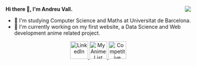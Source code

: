 <p>
  <b>Hi there 👋, I'm Andreu Vall.</b>
  <a href="https://github.com/anuraghazra/github-readme-stats">
    <img align="right" src="https://github-readme-stats-one-bice.vercel.app/api/top-langs/?username=andreu-vall&layout=compact&hide=css,scss,ActionScript,Makefile&langs_count=10&theme=react&hide_border=true&custom_title=Languages%20Used%20(By%20File%20Size)&role=OWNER,ORGANIZATION_MEMBER,COLLABORATOR">
  </a>
</p>



- 🔭 I'm studying Computer Science and Maths at Universitat de Barcelona.
- 🌱 I'm currently working on my first website, a Data Science and Web development anime related project.

<p align="center">
  <a href="https://www.linkedin.com/in/andreu-vall/">
    <img src="https://static-exp1.licdn.com/sc/h/eahiplrwoq61f4uan012ia17i" alt="LinkedIn" height=48>
  </a>
  <a href="https://myanimelist.net/profile/andreu_vall">
    <img src="https://cdn.myanimelist.net/images/favicon.ico" alt="MyAnimeList" height=48>
  </a>
  <a href="https://clist.by/coder/D3structor/">
    <img src="https://img.icons8.com/external-tal-revivo-shadow-tal-revivo/48/000000/external-codeforces-programming-competitions-and-contests-programming-community-logo-shadow-tal-revivo.png" alt="Competitive Programming" height=48>
  </a>
</p>

<!--p align="left"> <img src="https://komarev.com/ghpvc/?username=andreu-vall&label=Profile%20views&color=0e75b6&style=flat" alt="xvxnoah" /> </p-->

<!--p> 
  <a href="https://github.com/anuraghazra/github-readme-stats">
      <img src="https://github-readme-stats.vercel.app/api?username=andreu-vall&show_icons=true&theme=react&hide=issues">
  </a>
  <a href="https://github.com/anuraghazra/github-readme-stats">
      <img src="https://github-readme-streak-stats.herokuapp.com/?user=andreu-vall&theme=react">
  </a>
</p-->




<!--
**andreuvallhernandez/andreuvallhernandez** is a ✨ _special_ ✨ repository because its `README.md` (this file) appears on your GitHub profile.

[![Top Langs](https://github-readme-stats.vercel.app/api/top-langs/?username=andreu-vall&theme=dark)](https://github.com/anuraghazra/github-readme-stats)

[<img src='https://img.icons8.com/fluency/48/000000/linkedin.png' alt='linkedin'>](https://www.linkedin.com/in/andreu-vall/)
[<img src='https://img.icons8.com/external-tal-revivo-shadow-tal-revivo/48/000000/external-codeforces-programming-competitions-and-contests-programming-community-logo-shadow-tal-revivo.png' alt='competitive-programming'>](https://clist.by/coder/D3structor/)
[<img src='https://codeforces.org/s/99129/apple-icon-114x114.png' alt='competitive-programming' height=48>](https://clist.by/coder/D3structor/)

Here are some ideas to get you started:

- 🔭 I’m currently working on ...
- 🌱 I’m currently learning ...
- 👯 I’m looking to collaborate on ...
- 🤔 I’m looking for help with ...
- 💬 Ask me about ...
- 📫 How to reach me: ...
- 😄 Pronouns: ...
- ⚡ Fun fact: ...

<a href="https://github.com/anuraghazra/github-readme-stats">
  <img align="right" src="https://github-readme-stats.vercel.app/api/top-langs/?username=andreu-vall&theme=react">
</a>


[![GitHub Trends SVG](https://api.githubtrends.io/user/svg/andreu_vall/langs)](https://githubtrends.io)


-->





